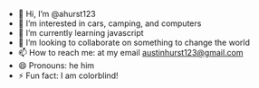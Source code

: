 - 👋 Hi, I’m @ahurst123
- 👀 I’m interested in cars, camping, and computers
- 🌱 I’m currently learning javascript
- 💞️ I’m looking to collaborate on something to change the world
- 📫 How to reach me: at my email austinhurst123@gmail.com
- 😄 Pronouns: he him
- ⚡ Fun fact: I am colorblind! 

<!---
ahurst123/ahurst123 is a ✨ special ✨ repository because its `README.md` (this file) appears on your GitHub profile.
You can click the Preview link to take a look at your changes.
--->
